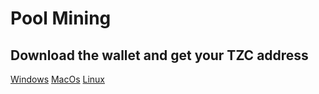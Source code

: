 # Pool Mining

## Download the wallet and get your TZC address

[Windows](https://github.com/TrezarCoin/TrezarCoin/releases/download/v1.0.0.0-tzc/trezarcoin-win32-1.0.0.0.zip) [MacOs](https://trezarcoin.com/wp-content/uploads/2017/09/mac_os-512-e1507212064921.png) [Linux](https://trezarcoin.com/wp-content/uploads/2017/10/linux_PNG5-2-e1507211654199.png)

